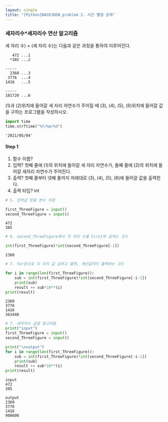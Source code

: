 ```yaml
---
layout: single
title: "[Python]BACKJOON_problem 2. 시간 뺄셈 문제"
---
```


### 세자리수*세자리수 연산 알고리즘

 세 자리 수) × (세 자리 수)는 다음과 같은 과정을 통하여 이루어진다.

       472 ...1
      *385 ...2

    -----
      2360 ...3
     3776  ...4
    1416   ...5

    -----
    181720 ...6

 (1)과 (2)위치에 들어갈 세 자리 자연수가 주어질 때 (3), (4), (5), (6)위치에 들어갈 값을 구하는 프로그램을 작성하시오.


```python
import time
time.strftime("%Y/%m/%d")
```




    '2021/05/04'



#### Step 1
 1. 함수 이름?  
 2. 입력? 첫째 줄에 (1)의 위치에 들어갈 세 자리 자연수가, 둘째 줄에 (2)의 위치에 들어갈 세자리 자연수가 주어진다.
 3. 출력? 첫째 줄부터 넷째 줄까지 차례대로 (3), (4), (5), (6)에 들어갈 값을 출력한다.
 4. 출력 타입? int


```python
# 5. 입력값 받을 변수 지정

first_ThreeFigure = input()
second_ThreeFigure = input()

```

    472
    385
    


```python
# 6. second_ThreeFigure에서 각 자리 수를 First와 곱하는 코드

int(first_ThreeFigure)*int(second_ThreeFigure[-1])
```




    2360




```python
# 7. for문으로 각 자리 값 곱하고 출력, 계산값까지 출력하는 코드

for i in range(len(first_ThreeFigure)):
    sub = int(first_ThreeFigure)*int(second_ThreeFigure[-i-1])
    print(sub)
    result += sub*10**(i)
print(result)

```

    2360
    3776
    1416
    363440
    


```python
# 7. 세자리수 곱셈 알고리즘
print("input")
first_ThreeFigure = input()
second_ThreeFigure = input()

print("\noutput")
for i in range(len(first_ThreeFigure)):
    sub = int(first_ThreeFigure)*int(second_ThreeFigure[-i-1])
    print(sub)
    result += sub*10**(i)
print(result)

```

    input
    472
    385
    
    output
    2360
    3776
    1416
    908600
    
